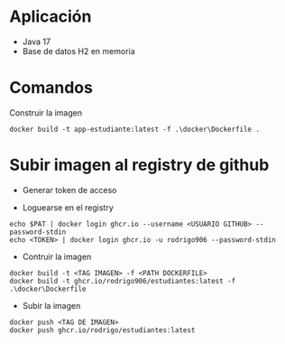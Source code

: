 # Aplicación

* Java 17
* Base de datos H2 en memoria

# Comandos

Construir la imagen
```
docker build -t app-estudiante:latest -f .\docker\Dockerfile .
```

# Subir imagen al registry de github

* Generar token de acceso

* Loguearse en el registry
```
echo $PAT | docker login ghcr.io --username <USUARIO GITHUB> --password-stdin
echo <TOKEN> | docker login ghcr.io -u rodrigo906 --password-stdin
```

* Contruir la imagen
```
docker build -t <TAG IMAGEN> -f <PATH DOCKERFILE>
docker build -t ghcr.io/rodrigo906/estudiantes:latest -f .\docker\Dockerfile
```

* Subir la imagen
```
docker push <TAG DE IMAGEN>
docker push ghcr.io/rodrigo/estudiantes:latest
```

